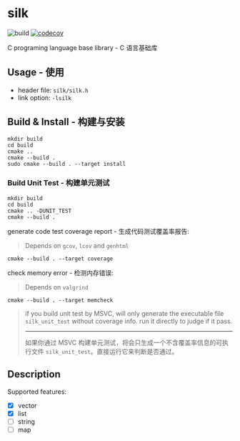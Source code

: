 # silk

![build](https://github.com/hubenchang0515/silk/actions/workflows/cmake.yml/badge.svg)
[![codecov](https://codecov.io/gh/hubenchang0515/silk/branch/master/graph/badge.svg?token=15D23UVNZR)](https://codecov.io/gh/hubenchang0515/silk)

C programing language base library - C 语言基础库

## Usage - 使用
* header file: `silk/silk.h`
* link option: `-lsilk`

## Build & Install - 构建与安装

```
mkdir build
cd build
cmake ..
cmake --build .
sudo cmake --build . --target install
```

### Build Unit Test - 构建单元测试

```
mkdir build
cd build
cmake .. -DUNIT_TEST
cmake --build .
```

generate code test coverage report - 生成代码测试覆盖率报告:   
> Depends on `gcov`, `lcov` and `genhtml`   
```
cmake --build . --target coverage
```

check memory error - 检测内存错误:   
> Depends on `valgrind`   
```
cmake --build . --target memcheck
```

> if you build unit test by MSVC, will only generate the executable file `silk_unit_test` without coverage info. run it directly to judge if it pass.   
> ___
> 如果你通过 MSVC 构建单元测试，将会只生成一个不含覆盖率信息的可执行文件 `silk_unit_test`。直接运行它来判断是否通过。

## Description

Supported features:  

* [x] vector
* [x] list
* [ ] string
* [ ] map